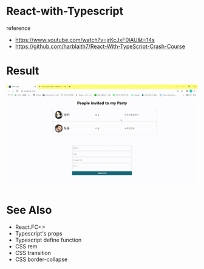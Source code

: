 # React-with-Typescript

reference
  - https://www.youtube.com/watch?v=jrKcJxF0lAU&t=14s
  - https://github.com/harblaith7/React-With-TypeScript-Crash-Course

# Result
![result1](./screenshots/react-with-typescript.gif)


# See Also
  - React.FC<>
  - Typescript's props
  - Typescript define function
  - CSS rem
  - CSS transition
  - CSS border-collapse
